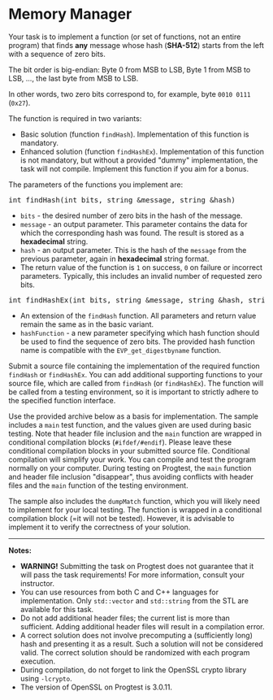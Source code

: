 <h1>Memory Manager</h1>

<td class="lrtbCell" colspan="3" align="left"><p>Your task is to implement a function (or set of functions, not an entire program) that finds <strong>any</strong> message whose hash (<strong>SHA-512</strong>) starts from the left with a sequence of zero bits.</p>
<p>The bit order is big-endian: Byte 0 from MSB to LSB, Byte 1 from MSB to LSB, ..., the last byte from MSB to LSB.</p>
<p>In other words, two zero bits correspond to, for example, byte <code>0010 0111</code> (<code>0x27</code>).</p>
<p>The function is required in two variants:</p>
<ul>
<li>Basic solution (function <code>findHash</code>). Implementation of this function is mandatory.</li>
<li>Enhanced solution (function <code>findHashEx</code>). Implementation of this function is not mandatory, but without a provided "dummy" implementation, the task will not compile. Implement this function if you aim for a bonus.</li>
</ul>
<p>The parameters of the functions you implement are:</p>
<pre>
int findHash(int bits, string &message, string &hash)
</pre>
<ul>
<li><code>bits</code> - the desired number of zero bits in the hash of the message.</li>
<li><code>message</code> - an output parameter. This parameter contains the data for which the corresponding hash was found. The result is stored as a <strong>hexadecimal</strong> string.</li>
<li><code>hash</code> - an output parameter. This is the hash of the <code>message</code> from the previous parameter, again in <strong>hexadecimal</strong> string format.</li>
<li>The return value of the function is <code>1</code> on success, <code>0</code> on failure or incorrect parameters. Typically, this includes an invalid number of requested zero bits.</li>
</ul>
<pre>
int findHashEx(int bits, string &message, string &hash, string_view hashFunction)
</pre>
<ul>
<li>An extension of the <code>findHash</code> function. All parameters and return value remain the same as in the basic variant.</li>
<li><code>hashFunction</code> - a new parameter specifying which hash function should be used to find the sequence of zero bits. The provided hash function name is compatible with the <code>EVP_get_digestbyname</code> function.</li>
</ul>
<p>Submit a source file containing the implementation of the required function <code>findHash</code> or <code>findHashEx</code>. You can add additional supporting functions to your source file, which are called from <code>findHash</code> (or <code>findHashEx</code>). The function will be called from a testing environment, so it is important to strictly adhere to the specified function interface.</p>
<p>Use the provided archive below as a basis for implementation. The sample includes a <code>main</code> test function, and the values given are used during basic testing. Note that header file inclusion and the <code>main</code> function are wrapped in conditional compilation blocks (<code>#ifdef/#endif</code>). Please leave these conditional compilation blocks in your submitted source file. Conditional compilation will simplify your work. You can compile and test the program normally on your computer. During testing on Progtest, the <code>main</code> function and header file inclusion "disappear", thus avoiding conflicts with header files and the <code>main</code> function of the testing environment.</p>
<p>The sample also includes the <code>dumpMatch</code> function, which you will likely need to implement for your local testing. The function is wrapped in a conditional compilation block (=it will not be tested). However, it is advisable to implement it to verify the correctness of your solution.</p>
<hr/>
<p><strong>Notes:</strong></p>
<ul>
<li><strong>WARNING!</strong> Submitting the task on Progtest does not guarantee that it will pass the task requirements! For more information, consult your instructor.</li>
<li>You can use resources from both C and C++ languages for implementation. Only <code>std::vector</code> and <code>std::string</code> from the STL are available for this task.</li>
<li>Do not add additional header files; the current list is more than sufficient. Adding additional header files will result in a compilation error.</li>
<li>A correct solution does not involve precomputing a (sufficiently long) hash and presenting it as a result. Such a solution will not be considered valid. The correct solution should be randomized with each program execution.</li>
<li>During compilation, do not forget to link the OpenSSL crypto library using <code>-lcrypto</code>.</li>
<li>The version of OpenSSL on Progtest is 3.0.11.</li>
</ul></td>